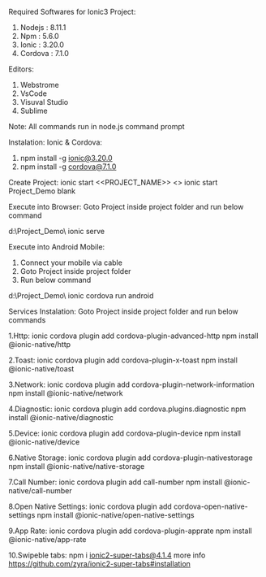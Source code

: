Required Softwares for Ionic3 Project:
1. Nodejs  : 8.11.1
2. Npm     : 5.6.0
3. Ionic   : 3.20.0
4. Cordova : 7.1.0

Editors:
1. Webstrome
2. VsCode
3. Visuval Studio
4. Sublime

Note: All commands run in node.js command prompt

Instalation:
Ionic & Cordova:
1. npm install -g ionic@3.20.0
2. npm install -g cordova@7.1.0

Create Project:
ionic start <<PROJECT_NAME>> <<THEME>>
ionic start Project_Demo blank

Execute into Browser:
Goto Project inside project folder and run below command

d:\Project_Demo\ ionic serve

Execute into Android Mobile:
1. Connect your mobile via cable 
2. Goto Project inside project folder
3. Run below command

d:\Project_Demo\ ionic cordova run android

Services Instalation:
Goto Project inside project folder and run below commands

1.Http:
ionic cordova plugin add cordova-plugin-advanced-http
npm install @ionic-native/http


2.Toast:
ionic cordova plugin add cordova-plugin-x-toast
npm install @ionic-native/toast


3.Network:
ionic cordova plugin add cordova-plugin-network-information
npm install @ionic-native/network

4.Diagnostic:
ionic cordova plugin add cordova.plugins.diagnostic
npm install @ionic-native/diagnostic

5.Device:
ionic cordova plugin add cordova-plugin-device
npm install @ionic-native/device

6.Native Storage:
ionic cordova plugin add cordova-plugin-nativestorage
npm install @ionic-native/native-storage

7.Call Number:
ionic cordova plugin add call-number
npm install @ionic-native/call-number

8.Open Native Settings:
ionic cordova plugin add cordova-open-native-settings
npm install @ionic-native/open-native-settings


9.App Rate:
ionic cordova plugin add cordova-plugin-apprate
npm install @ionic-native/app-rate


10.Swipeble tabs:
npm i ionic2-super-tabs@4.1.4
more info
https://github.com/zyra/ionic2-super-tabs#installation
